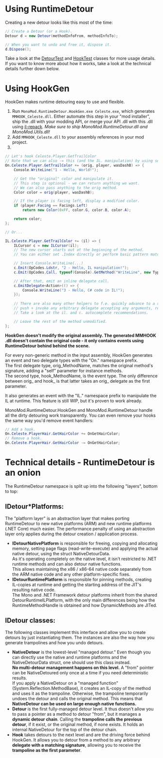# Using RuntimeDetour
Creating a new detour looks like this most of the time:
```cs
// Create a Detour (or a Hook).
Detour d = new Detour(methodInfoFrom, methodInfoTo);

// When you want to undo and free it, dispose it.
d.Dispose();
```

Take a look at the [DetourTest](https://github.com/0x0ade/MonoMod/blob/master/MonoMod.UnitTest/RuntimeDetour/DetourTest.cs) and [HookTest](https://github.com/0x0ade/MonoMod/blob/master/MonoMod.UnitTest/RuntimeDetour/HookTest.cs) classes for more usage details.  
If you want to know more about how it works, take a look at the technical details further down below.

# Using HookGen
HookGen makes runtime detouring easy to use and flexible.

1. Run `MonoMod.RuntimeDetour.HookGen.exe Celeste.exe`, which generates `MMHOOK_Celeste.dll`. Either automate this step in your "mod installer", ship the .dll with your modding API, or merge your API .dll with this .dll using [il-repack](https://github.com/gluck/il-repack). *Make sure to ship MonoMod.RuntimeDetour.dll and MonoMod.Utils.dll!*
2. Add `MMHOOK_Celeste.dll` to your assembly references in your mod project.
3.  
```cs
// Let's hook Celeste.Player.GetTrailColor
// Note that we can also -= this (and the IL. manipulation) by using separate methods.
On.Celeste.Player.GetTrailColor += (orig, player, wasDashB) => {
    Console.WriteLine("1 - Hello, World!");

    // Get the "original" color and manipulate it.
    // This step is optional - we can return anything we want.
    // We can also pass anything to the orig method.
    Color color = orig(player, wasDashB);

    // If the player is facing left, display a modified color.
    if (player.Facing == Facings.Left)
        return new Color(0xFF, color.G, color.B, color.A);

    return color;
};

// Or...

IL.Celeste.Player.GetTrailColor += (il) => {
    ILCursor c = new ILCursor(il);
    // The new cursor starts out at the beginning of the method.
    // You can either set .Index directly or perform basic pattern matching using .Goto*

    // Insert Console.WriteLine(...)
    c.Emit(OpCodes.Ldstr, "2 - Hello, IL manipulation!");
    c.Emit(OpCodes.Call, typeof(Console).GetMethod("WriteLine", new Type[] { typeof(string) }));

    // After that, emit an inline delegate call.
    c.EmitDelegate<Action>(() => {
        Console.WriteLine("3 - Hello, C# code in IL!");
    });
    
    // There are also many other helpers to f.e. quickly advance to a region or
    // push + invoke any arbitrary delegate accepting any arguments, returning anything.
    // Take a look at the il. and c. autocomplete recommendations.

    // Leave the rest of the method unmodified.
};

```

**HookGen doesn't modify the original assembly. The generated MMHOOK .dll doesn't contain the original code - it only contains events using RuntimeDetour behind behind the scene.**

For every non-generic method in the input assembly, HookGen generates an event and two delegate types with the "On." namespace prefix.  
The first delegate type, orig_MethodName, matches the original method's signature, adding a "self" parameter for instance methods.  
The second type, hook_MethodName, is the event type. The only difference between orig_ and hook_ is that latter takes an orig_ delegate as the first parameter.

It also generates an event with the "IL." namespace prefix to manipulate the IL at runtime. This feature is still WIP, but it's proven to work already.

MonoMod.RuntimeDetour.HookGen and MonoMod.RuntimeDetour handle all the dirty detouring work transparently. You can even remove your hooks the same way you'd remove event handlers:

```cs
// Add a hook.
On.Celeste.PlayerHair.GetHairColor += OnGetHairColor;
// Remove a hook.
On.Celeste.PlayerHair.GetHairColor -= OnGetHairColor;
```

# Technical details - RuntimeDetour is an onion
The RuntimeDetour namespace is split up into the following "layers", bottom to top:

## IDetour*Platforms:

The "platform layer" is an abstraction layer that makes porting RuntimeDetour to new native platforms (ARM) and new runtime platforms (.NET Core) much easier. The performance penalty of using an abstraction layer only applies during the detour creation / application process.

- **IDetourNativePlatform** is responsible for freeing, copying and allocating memory, setting page flags (read-write-execute) and applying the actual native detour, using the struct NativeDetourData.  
As it's operating completely on the native level, it isn't restricted to .NET runtime methods and can also detour native functions.  
This allows maintaining the x86 / x86-64 native code separately from the ARM native code and any other platform-specific fixes.  
- **IDetourRuntimePlatform** is responsible for pinning methods, creating IL-copies at runtime and getting the starting address of the JIT's resulting native code.  
The Mono and .NET Framework detour platforms inherit from the shared DetourRuntimeILPlatform, with the only main differences being how the RuntimeMethodHandle is obtained and how DynamicMethods are JITed.

## IDetour classes:

The following classes implement this interface and allow you to create detours by just instantiating them. The instances are also the way how you generate trampolines and how you undo detours.

- **NativeDetour** is the lowest-level "managed detour." Even though you can directly use the native and runtime platforms and the NativeDetourData struct, one should use this class instead.  
**No multi-detour management happens on this level.** A "from" pointer can be NativeDetoured only once at a time if you need deterministic results.  
If you apply a NativeDetour on a "managed function" (System.Reflection.MethodBase), it creates an IL-copy of the method and uses it as the trampoline. Otherwise, the trampoline temporarily undoes the detour and calls the original method. This means that **NativeDetour can be used on large enough native functions.**
- **Detour** is the first fully-managed detour level. It thus doesn't allow you to pass a pointer as a method to detour "from", but it manages a **dynamic detour chain**. Calling the **trampoline calls the previous detour**, if it exist, or the original method, if none exists. It holds an internal NativeDetour for the top of the detour chain.
- **Hook** takes detours to the next level and are the driving force behind HookGen. It allows you to detour from a method to any arbitrary **delegate with a matching signature**, allowing you to receive the **trampoline as the first parameter**.
